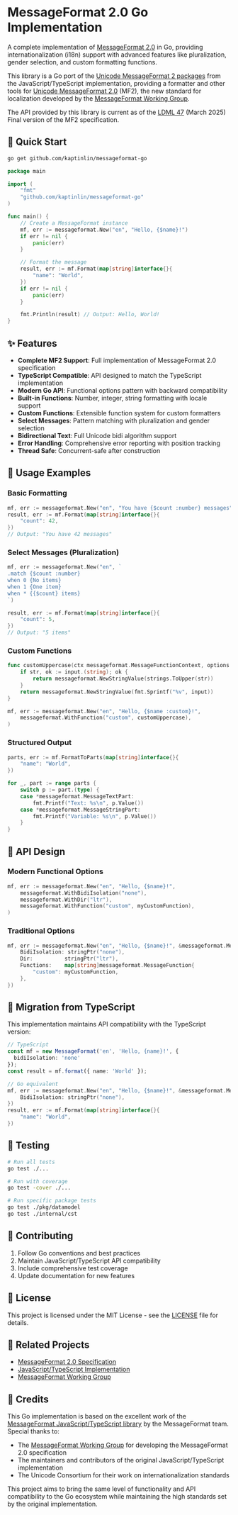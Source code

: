 # MessageFormat 2.0 Go Implementation

A complete implementation of [MessageFormat 2.0](https://github.com/unicode-org/message-format-wg) in Go, providing internationalization (i18n) support with advanced features like pluralization, gender selection, and custom formatting functions.

This library is a Go port of the [Unicode MessageFormat 2 packages](https://github.com/messageformat/messageformat) from the JavaScript/TypeScript implementation, providing a formatter and other tools for [Unicode MessageFormat 2.0](https://unicode.org/reports/tr35/tr35-messageFormat.html) (MF2), the new standard for localization developed by the [MessageFormat Working Group](https://github.com/unicode-org/message-format-wg).

The API provided by this library is current as of the [LDML 47](https://www.unicode.org/reports/tr35/tr35-75/tr35-messageFormat.html) (March 2025) Final version of the MF2 specification.

## 🚀 Quick Start

```bash
go get github.com/kaptinlin/messageformat-go
```

```go
package main

import (
    "fmt"
    "github.com/kaptinlin/messageformat-go"
)

func main() {
    // Create a MessageFormat instance
    mf, err := messageformat.New("en", "Hello, {$name}!")
    if err != nil {
        panic(err)
    }

    // Format the message
    result, err := mf.Format(map[string]interface{}{
        "name": "World",
    })
    if err != nil {
        panic(err)
    }

    fmt.Println(result) // Output: Hello, ⁨World⁩!
}
```

## ✨ Features

- **Complete MF2 Support**: Full implementation of MessageFormat 2.0 specification
- **TypeScript Compatible**: API designed to match the TypeScript implementation
- **Modern Go API**: Functional options pattern with backward compatibility
- **Built-in Functions**: Number, integer, string formatting with locale support
- **Custom Functions**: Extensible function system for custom formatters
- **Select Messages**: Pattern matching with pluralization and gender selection
- **Bidirectional Text**: Full Unicode bidi algorithm support
- **Error Handling**: Comprehensive error reporting with position tracking
- **Thread Safe**: Concurrent-safe after construction

## 📖 Usage Examples

### Basic Formatting
```go
mf, err := messageformat.New("en", "You have {$count :number} messages")
result, err := mf.Format(map[string]interface{}{
    "count": 42,
})
// Output: "You have 42 messages"
```

### Select Messages (Pluralization)
```go
mf, err := messageformat.New("en", `
.match {$count :number}
when 0 {No items}
when 1 {One item}
when * {{$count} items}
`)

result, err := mf.Format(map[string]interface{}{
    "count": 5,
})
// Output: "5 items"
```

### Custom Functions
```go
func customUppercase(ctx messageformat.MessageFunctionContext, options map[string]interface{}, input interface{}) messageformat.MessageValue {
    if str, ok := input.(string); ok {
        return messageformat.NewStringValue(strings.ToUpper(str))
    }
    return messageformat.NewStringValue(fmt.Sprintf("%v", input))
}

mf, err := messageformat.New("en", "Hello, {$name :custom}!",
    messageformat.WithFunction("custom", customUppercase),
)
```

### Structured Output
```go
parts, err := mf.FormatToParts(map[string]interface{}{
    "name": "World",
})

for _, part := range parts {
    switch p := part.(type) {
    case *messageformat.MessageTextPart:
        fmt.Printf("Text: %s\n", p.Value())
    case *messageformat.MessageStringPart:
        fmt.Printf("Variable: %s\n", p.Value())
    }
}
```

## 🎯 API Design

### Modern Functional Options
```go
mf, err := messageformat.New("en", "Hello, {$name}!",
    messageformat.WithBidiIsolation("none"),
    messageformat.WithDir("ltr"),
    messageformat.WithFunction("custom", myCustomFunction),
)
```

### Traditional Options
```go
mf, err := messageformat.New("en", "Hello, {$name}!", &messageformat.MessageFormatOptions{
    BidiIsolation: stringPtr("none"),
    Dir:          stringPtr("ltr"),
    Functions:    map[string]messageformat.MessageFunction{
        "custom": myCustomFunction,
    },
})
```

## 🔄 Migration from TypeScript

This implementation maintains API compatibility with the TypeScript version:

```typescript
// TypeScript
const mf = new MessageFormat('en', 'Hello, {name}!', {
  bidiIsolation: 'none'
});
const result = mf.format({ name: 'World' });
```

```go
// Go equivalent
mf, err := messageformat.New("en", "Hello, {$name}!", &messageformat.MessageFormatOptions{
    BidiIsolation: stringPtr("none"),
})
result, err := mf.Format(map[string]interface{}{
    "name": "World",
})
```

## 🧪 Testing

```bash
# Run all tests
go test ./...

# Run with coverage
go test -cover ./...

# Run specific package tests
go test ./pkg/datamodel
go test ./internal/cst
```

## 🤝 Contributing

1. Follow Go conventions and best practices
2. Maintain JavaScript/TypeScript API compatibility
3. Include comprehensive test coverage
4. Update documentation for new features

## 📄 License

This project is licensed under the MIT License - see the [LICENSE](LICENSE) file for details.

## 🔗 Related Projects

- [MessageFormat 2.0 Specification](https://github.com/unicode-org/message-format-wg)
- [JavaScript/TypeScript Implementation](https://github.com/messageformat/messageformat)
- [MessageFormat Working Group](https://github.com/unicode-org/message-format-wg)

## 🙏 Credits

This Go implementation is based on the excellent work of the [MessageFormat JavaScript/TypeScript library](https://github.com/messageformat/messageformat) by the MessageFormat team. Special thanks to:

- The [MessageFormat Working Group](https://github.com/unicode-org/message-format-wg) for developing the MessageFormat 2.0 specification
- The maintainers and contributors of the original JavaScript/TypeScript implementation
- The Unicode Consortium for their work on internationalization standards

This project aims to bring the same level of functionality and API compatibility to the Go ecosystem while maintaining the high standards set by the original implementation.